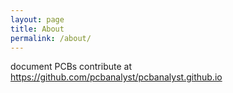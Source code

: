 ```yaml
---
layout: page
title: About
permalink: /about/
---
```


document PCBs
contribute at https://github.com/pcbanalyst/pcbanalyst.github.io